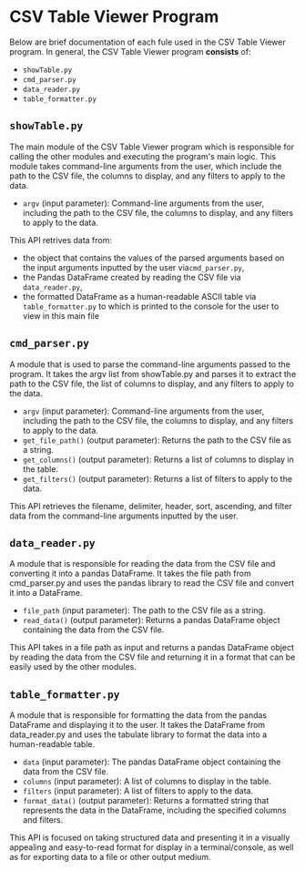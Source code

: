 # CSV Table Viewer Program

Below are brief documentation of each fule used in the CSV Table Viewer program.  In general, the CSV Table Viewer program **consists** of:
* `showTable.py`
* `cmd_parser.py`
* `data_reader.py`
* `table_formatter.py`


## `showTable.py`
The main module of the CSV Table Viewer program which is responsible for calling the other modules and executing the program's main logic. This module takes command-line arguments from the user, which include the path to the CSV file, the columns to display, and any filters to apply to the data.

* `argv` (input parameter): Command-line arguments from the user, including the path to the CSV file, the columns to display, and any filters to apply to the data.

This API retrives data from:
* the object that contains the values of the parsed arguments based on the input arguments inputted by the user via`cmd_parser.py`,
* the Pandas DataFrame created by reading the CSV file via `data_reader.py`,
* the formatted DataFrame as a human-readable ASCII table via `table_formatter.py` to which is printed to the console for the user to view in this main file

## `cmd_parser.py`
A module that is used to parse the command-line arguments passed to the program. It takes the argv list from showTable.py and parses it to extract the path to the CSV file, the list of columns to display, and any filters to apply to the data.

* `argv` (input parameter): Command-line arguments from the user, including the path to the CSV file, the columns to display, and any filters to apply to the data.
* `get_file_path()` (output parameter): Returns the path to the CSV file as a string.
* `get_columns()` (output parameter): Returns a list of columns to display in the table.
* `get_filters()` (output parameter): Returns a list of filters to apply to the data.

This API retrieves the filename, delimiter, header, sort, ascending, and filter data from the command-line arguments inputted by the user.

## `data_reader.py`
A module that is responsible for reading the data from the CSV file and converting it into a pandas DataFrame. It takes the file path from cmd_parser.py and uses the pandas library to read the CSV file and convert it into a DataFrame.

* `file_path` (input parameter): The path to the CSV file as a string.
* `read_data()` (output parameter): Returns a pandas DataFrame object containing the data from the CSV file.

This API takes in a file path as input and returns a pandas DataFrame object by reading the data from the CSV file and returning it in a format that can be easily used by the other modules.

## `table_formatter.py`
A module that is responsible for formatting the data from the pandas DataFrame and displaying it to the user. It takes the DataFrame from data_reader.py and uses the tabulate library to format the data into a human-readable table.

* `data` (input parameter): The pandas DataFrame object containing the data from the CSV file.
* `columns` (input parameter): A list of columns to display in the table.
* `filters` (input parameter): A list of filters to apply to the data.
* `format_data()` (output parameter): Returns a formatted string that represents the data in the DataFrame, including the specified columns and filters.

This API is focused on taking structured data and presenting it in a visually appealing and easy-to-read format for display in a terminal/console, as well as for exporting data to a file or other output medium.